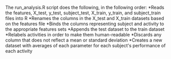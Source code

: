 The run_analysis.R script does the following, in the following order:
*Reads the features, X_test, y_test, subject_test, X_train, y_train, and subject_train files into R
*Renames the columns in the X_test and X_train datasets based on the features file
*Binds the columns representing subject and activity to the appropriate features sets
*Appends the test dataset to the train dataset
*Relabels activities in order to make them human-readable
*Discards any column that does not reflect a mean or standard deviation
*Creates a new dataset with averages of each parameter for each subject's performance of each activity